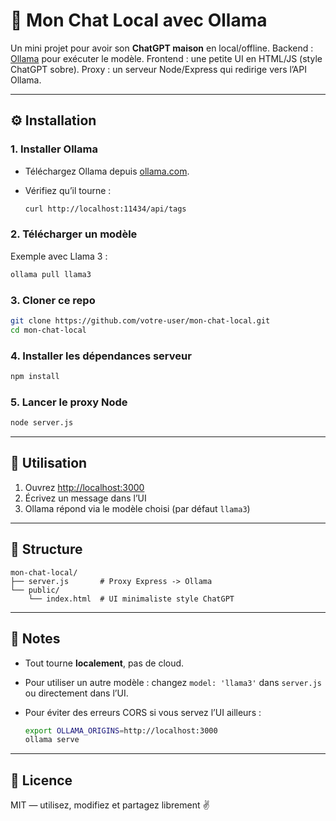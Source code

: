 # 💬 Mon Chat Local avec Ollama

Un mini projet pour avoir son **ChatGPT maison** en local/offline.
Backend : [Ollama](https://ollama.com/) pour exécuter le modèle.
Frontend : une petite UI en HTML/JS (style ChatGPT sobre).
Proxy : un serveur Node/Express qui redirige vers l’API Ollama.

---

## ⚙️ Installation

### 1. Installer Ollama

* Téléchargez Ollama depuis [ollama.com](https://ollama.com/).
* Vérifiez qu’il tourne :

  ```bash
  curl http://localhost:11434/api/tags
  ```

### 2. Télécharger un modèle

Exemple avec Llama 3 :

```bash
ollama pull llama3
```

### 3. Cloner ce repo

```bash
git clone https://github.com/votre-user/mon-chat-local.git
cd mon-chat-local
```

### 4. Installer les dépendances serveur

```bash
npm install
```

### 5. Lancer le proxy Node

```bash
node server.js
```

---

## 🚀 Utilisation

1. Ouvrez [http://localhost:3000](http://localhost:3000)
2. Écrivez un message dans l’UI
3. Ollama répond via le modèle choisi (par défaut `llama3`)

---

## 📂 Structure

```
mon-chat-local/
├── server.js       # Proxy Express -> Ollama
└── public/
    └── index.html  # UI minimaliste style ChatGPT
```

---

## 📝 Notes

* Tout tourne **localement**, pas de cloud.
* Pour utiliser un autre modèle : changez `model: 'llama3'` dans `server.js` ou directement dans l’UI.
* Pour éviter des erreurs CORS si vous servez l’UI ailleurs :

  ```bash
  export OLLAMA_ORIGINS=http://localhost:3000
  ollama serve
  ```

---

## 📜 Licence

MIT — utilisez, modifiez et partagez librement ✌️
